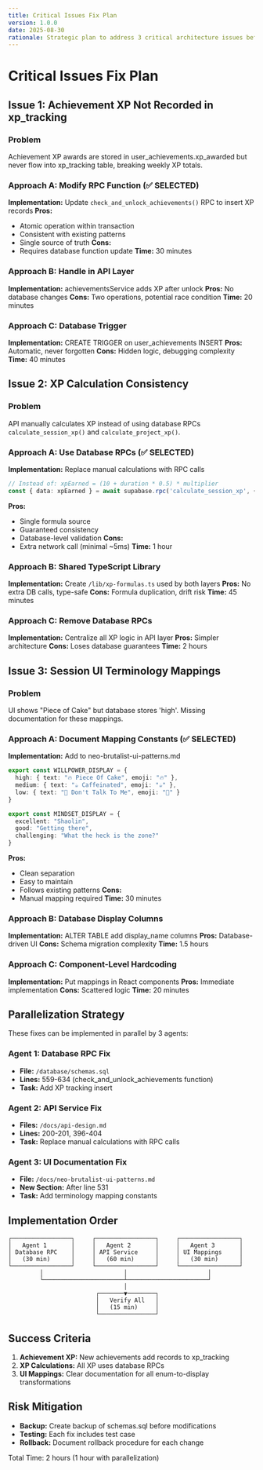 ```yaml
---
title: Critical Issues Fix Plan
version: 1.0.0
date: 2025-08-30
rationale: Strategic plan to address 3 critical architecture issues before implementation
---
```


# Critical Issues Fix Plan

## Issue 1: Achievement XP Not Recorded in xp_tracking

### Problem
Achievement XP awards are stored in user_achievements.xp_awarded but never flow into xp_tracking table, breaking weekly XP totals.

### Approach A: Modify RPC Function (✅ SELECTED)
**Implementation:** Update `check_and_unlock_achievements()` RPC to insert XP records
**Pros:** 
- Atomic operation within transaction
- Consistent with existing patterns
- Single source of truth
**Cons:** 
- Requires database function update
**Time:** 30 minutes

### Approach B: Handle in API Layer
**Implementation:** achievementsService adds XP after unlock
**Pros:** No database changes
**Cons:** Two operations, potential race condition
**Time:** 20 minutes

### Approach C: Database Trigger
**Implementation:** CREATE TRIGGER on user_achievements INSERT
**Pros:** Automatic, never forgotten
**Cons:** Hidden logic, debugging complexity
**Time:** 40 minutes

## Issue 2: XP Calculation Consistency

### Problem
API manually calculates XP instead of using database RPCs `calculate_session_xp()` and `calculate_project_xp()`.

### Approach A: Use Database RPCs (✅ SELECTED)
**Implementation:** Replace manual calculations with RPC calls
```typescript
// Instead of: xpEarned = (10 + duration * 0.5) * multiplier
const { data: xpEarned } = await supabase.rpc('calculate_session_xp', {...})
```
**Pros:** 
- Single formula source
- Guaranteed consistency
- Database-level validation
**Cons:** 
- Extra network call (minimal ~5ms)
**Time:** 1 hour

### Approach B: Shared TypeScript Library
**Implementation:** Create `/lib/xp-formulas.ts` used by both layers
**Pros:** No extra DB calls, type-safe
**Cons:** Formula duplication, drift risk
**Time:** 45 minutes

### Approach C: Remove Database RPCs
**Implementation:** Centralize all XP logic in API layer
**Pros:** Simpler architecture
**Cons:** Loses database guarantees
**Time:** 2 hours

## Issue 3: Session UI Terminology Mappings

### Problem
UI shows "Piece of Cake" but database stores 'high'. Missing documentation for these mappings.

### Approach A: Document Mapping Constants (✅ SELECTED)
**Implementation:** Add to neo-brutalist-ui-patterns.md
```typescript
export const WILLPOWER_DISPLAY = {
  high: { text: "🔥 Piece Of Cake", emoji: "🔥" },
  medium: { text: "☕ Caffeinated", emoji: "☕" },
  low: { text: "🥱 Don't Talk To Me", emoji: "🥱" }
}

export const MINDSET_DISPLAY = {
  excellent: "Shaolin",
  good: "Getting there",
  challenging: "What the heck is the zone?"
}
```
**Pros:** 
- Clean separation
- Easy to maintain
- Follows existing patterns
**Cons:** 
- Manual mapping required
**Time:** 30 minutes

### Approach B: Database Display Columns
**Implementation:** ALTER TABLE add display_name columns
**Pros:** Database-driven UI
**Cons:** Schema migration complexity
**Time:** 1.5 hours

### Approach C: Component-Level Hardcoding
**Implementation:** Put mappings in React components
**Pros:** Immediate implementation
**Cons:** Scattered logic
**Time:** 20 minutes

## Parallelization Strategy

These fixes can be implemented in parallel by 3 agents:

### Agent 1: Database RPC Fix
- **File:** `/database/schemas.sql`
- **Lines:** 559-634 (check_and_unlock_achievements function)
- **Task:** Add XP tracking insert

### Agent 2: API Service Fix  
- **Files:** `/docs/api-design.md`
- **Lines:** 200-201, 396-404
- **Task:** Replace manual calculations with RPC calls

### Agent 3: UI Documentation Fix
- **File:** `/docs/neo-brutalist-ui-patterns.md`
- **New Section:** After line 531
- **Task:** Add terminology mapping constants

## Implementation Order

```
┌─────────────────┐     ┌─────────────────┐     ┌─────────────────┐
│   Agent 1       │     │   Agent 2       │     │   Agent 3       │
│ Database RPC    │     │ API Service     │     │ UI Mappings     │
│   (30 min)      │     │   (60 min)      │     │   (30 min)      │
└─────────────────┘     └─────────────────┘     └─────────────────┘
         │                       │                       │
         └───────────────────────┴───────────────────────┘
                                 │
                         ┌───────▼────────┐
                         │   Verify All   │
                         │   (15 min)     │
                         └────────────────┘
```

## Success Criteria

1. **Achievement XP:** New achievements add records to xp_tracking
2. **XP Calculations:** All XP uses database RPCs
3. **UI Mappings:** Clear documentation for all enum-to-display transformations

## Risk Mitigation

- **Backup:** Create backup of schemas.sql before modifications
- **Testing:** Each fix includes test case
- **Rollback:** Document rollback procedure for each change

Total Time: 2 hours (1 hour with parallelization)